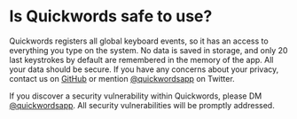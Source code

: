 # Is Quickwords safe to use?
Quickwords registers all global keyboard events, so it has an access to everything you type on the system. No data is saved in storage, and only 20 last keystrokes by default are remembered in the memory of the app. All your data should be secure. If you have any concerns about your privacy, contact us on [GitHub](https://github.com/quickwords/quickwords) or mention [@quickwordsapp](http://twitter.com/quickwordsapp) on Twitter.

If you discover a security vulnerability within Quickwords, please DM [@quickwordsapp](https://twitter.com/quickwordsapp). All security vulnerabilities will be promptly addressed.

